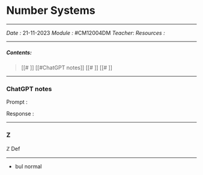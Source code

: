 # Number Systems
---
*Date :* 21-11-2023 
*Module :* #CM12004DM 
*Teacher*: 
*Resources :*

---
##### Contents: 
> [[# ]]  [[#ChatGPT notes]]
> [[# ]]
> [[# ]]
> 
--- 
### ChatGPT notes 

Prompt : 

Response : 

--- 

### Z
$\mathbb{Z}$
Def 
****
- bul
normal 